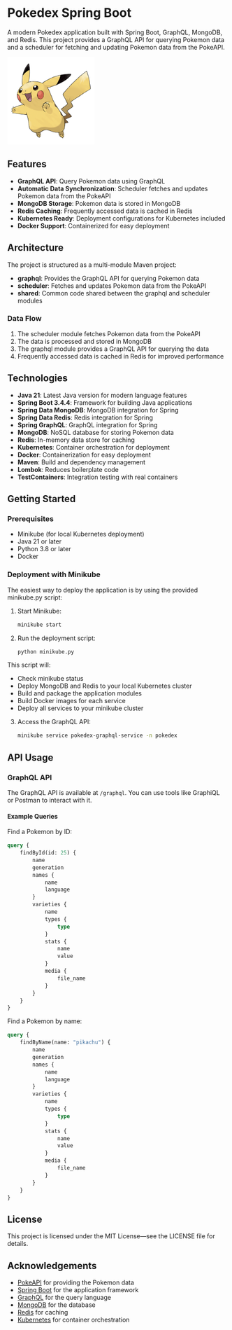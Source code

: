 # Pokedex Spring Boot

A modern Pokedex application built with Spring Boot, GraphQL, MongoDB, and Redis. This project provides a GraphQL API
for querying Pokemon data and a scheduler for fetching and updating Pokemon data from the PokeAPI.

<img src="https://raw.githubusercontent.com/PokeAPI/sprites/master/sprites/pokemon/other/official-artwork/25.png" alt="pikachu" width="200"/>

## Features

- **GraphQL API**: Query Pokemon data using GraphQL
- **Automatic Data Synchronization**: Scheduler fetches and updates Pokemon data from the PokeAPI
- **MongoDB Storage**: Pokemon data is stored in MongoDB
- **Redis Caching**: Frequently accessed data is cached in Redis
- **Kubernetes Ready**: Deployment configurations for Kubernetes included
- **Docker Support**: Containerized for easy deployment

## Architecture

The project is structured as a multi-module Maven project:

- **graphql**: Provides the GraphQL API for querying Pokemon data
- **scheduler**: Fetches and updates Pokemon data from the PokeAPI
- **shared**: Common code shared between the graphql and scheduler modules

### Data Flow

1. The scheduler module fetches Pokemon data from the PokeAPI
2. The data is processed and stored in MongoDB
3. The graphql module provides a GraphQL API for querying the data
4. Frequently accessed data is cached in Redis for improved performance

## Technologies

- **Java 21**: Latest Java version for modern language features
- **Spring Boot 3.4.4**: Framework for building Java applications
- **Spring Data MongoDB**: MongoDB integration for Spring
- **Spring Data Redis**: Redis integration for Spring
- **Spring GraphQL**: GraphQL integration for Spring
- **MongoDB**: NoSQL database for storing Pokemon data
- **Redis**: In-memory data store for caching
- **Kubernetes**: Container orchestration for deployment
- **Docker**: Containerization for easy deployment
- **Maven**: Build and dependency management
- **Lombok**: Reduces boilerplate code
- **TestContainers**: Integration testing with real containers

## Getting Started

### Prerequisites

- Minikube (for local Kubernetes deployment)
- Java 21 or later
- Python 3.8 or later
- Docker

### Deployment with Minikube

The easiest way to deploy the application is by using the provided minikube.py script:

1. Start Minikube:
   ```bash
   minikube start
   ```

2. Run the deployment script:
   ```bash
   python minikube.py
   ```

This script will:

- Check minikube status
- Deploy MongoDB and Redis to your local Kubernetes cluster
- Build and package the application modules
- Build Docker images for each service
- Deploy all services to your minikube cluster

3. Access the GraphQL API:
   ```bash
   minikube service pokedex-graphql-service -n pokedex
   ```

## API Usage

### GraphQL API

The GraphQL API is available at `/graphql`. You can use tools like GraphiQL or Postman to interact with it.

#### Example Queries

Find a Pokemon by ID:

```graphql
query {
    findById(id: 25) {
        name
        generation
        names {
            name
            language
        }
        varieties {
            name
            types {
                type
            }
            stats {
                name
                value
            }
            media {
                file_name
            }
        }
    }
}
```

Find a Pokemon by name:

```graphql
query {
    findByName(name: "pikachu") {
        name
        generation
        names {
            name
            language
        }
        varieties {
            name
            types {
                type
            }
            stats {
                name
                value
            }
            media {
                file_name
            }
        }
    }
}
```

## License

This project is licensed under the MIT License—see the LICENSE file for details.

## Acknowledgements

- [PokeAPI](https://pokeapi.co/) for providing the Pokemon data
- [Spring Boot](https://spring.io/projects/spring-boot) for the application framework
- [GraphQL](https://graphql.org/) for the query language
- [MongoDB](https://www.mongodb.com/) for the database
- [Redis](https://redis.io/) for caching
- [Kubernetes](https://kubernetes.io/) for container orchestration
